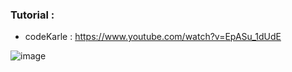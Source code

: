 ### Tutorial :
* codeKarle : https://www.youtube.com/watch?v=EpASu_1dUdE

![image](https://user-images.githubusercontent.com/30351771/135114919-a1a656a9-4d63-45ac-8cb9-aeb1988c62be.png)
